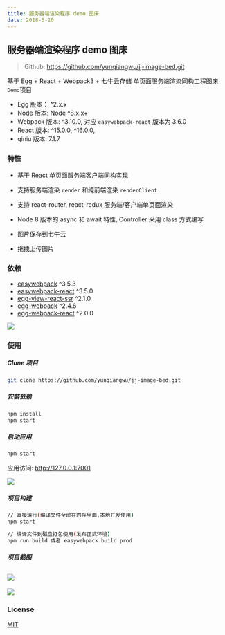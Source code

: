 ```yaml
---
title: 服务器端渲染程序 demo 图床
date: 2018-5-20
---
```

## 服务器端渲染程序 demo 图床

> Github: https://github.com/yunqiangwu/jj-image-bed.git

基于 Egg + React + Webpack3 + 七牛云存储 单页面服务端渲染同构工程图床`Demo`项目

- Egg 版本： ^2.x.x
- Node 版本: Node ^8.x.x+
- Webpack 版本: ^3.10.0, 对应 `easywebpack-react` 版本为 3.6.0
- React 版本: ^15.0.0, ^16.0.0, 
- qiniu 版本: 7.1.7


### 特性

- 基于 React 单页面服务端客户端同构实现

- 支持服务端渲染 `render` 和纯前端渲染 `renderClient`

- 支持 react-router, react-redux 服务端/客户端单页面渲染

- Node 8 版本的 async 和 await 特性, Controller 采用 class 方式编写

- 图片保存到七牛云

- 拖拽上传图片


### 依赖

- [easywebpack](https://github.com/hubcarl/easywebpack) ^3.5.3
- [easywebpack-react](https://github.com/hubcarl/easywebpack-react) ^3.5.0
- [egg-view-react-ssr](https://github.com/hubcarl/egg-view-react-ssr) ^2.1.0
- [egg-webpack](https://github.com/hubcarl/egg-webpack) ^2.4.6
- [egg-webpack-react](https://github.com/hubcarl/egg-webpack-react) ^2.0.0

![](http://7xsjnn.com2.z0.glb.clouddn.com/15271170207529.jpg)




### 使用


##### Clone 项目

```bash
git clone https://github.com/yunqiangwu/jj-image-bed.git
```

##### 安装依赖

```bash
npm install
npm start
```

##### 启动应用

```bash
npm start
```

应用访问: http://127.0.0.1:7001

![](http://7xsjnn.com2.z0.glb.clouddn.com/15271170561959.png)


##### 项目构建

```bash
// 直接运行(编译文件全部在内存里面,本地开发使用)
npm start

// 编译文件到磁盘打包使用(发布正式环境)
npm run build 或者 easywebpack build prod
```

##### 项目截图

![](http://7xsjnn.com2.z0.glb.clouddn.com/15271168264465.jpg)
---
![](http://7xsjnn.com2.z0.glb.clouddn.com/15271169015438.jpg)


### License

[MIT](LICENSE)




